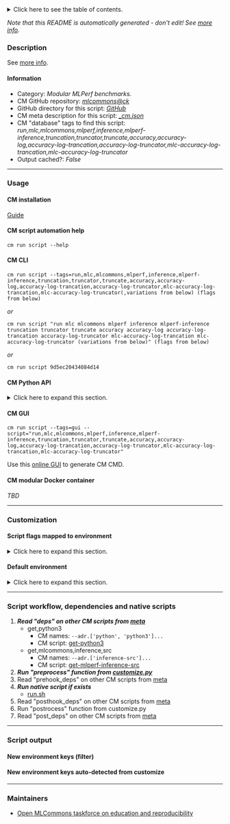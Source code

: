 <details>
<summary>Click here to see the table of contents.</summary>

* [Description](#description)
* [Information](#information)
* [Usage](#usage)
  * [ CM installation](#cm-installation)
  * [ CM script automation help](#cm-script-automation-help)
  * [ CM CLI](#cm-cli)
  * [ CM Python API](#cm-python-api)
  * [ CM GUI](#cm-gui)
  * [ CM modular Docker container](#cm-modular-docker-container)
* [Customization](#customization)
  * [ Script flags mapped to environment](#script-flags-mapped-to-environment)
  * [ Default environment](#default-environment)
* [Script workflow, dependencies and native scripts](#script-workflow-dependencies-and-native-scripts)
* [Script output](#script-output)
* [New environment keys (filter)](#new-environment-keys-(filter))
* [New environment keys auto-detected from customize](#new-environment-keys-auto-detected-from-customize)
* [Maintainers](#maintainers)

</details>

*Note that this README is automatically generated - don't edit! See [more info](README-extra.md).*

### Description


See [more info](README-extra.md).

#### Information

* Category: *Modular MLPerf benchmarks.*
* CM GitHub repository: *[mlcommons@ck](https://github.com/mlcommons/ck/tree/master/cm-mlops)*
* GitHub directory for this script: *[GitHub](https://github.com/mlcommons/ck/tree/master/cm-mlops/script/truncate-mlperf-inference-accuracy-log)*
* CM meta description for this script: *[_cm.json](_cm.json)*
* CM "database" tags to find this script: *run,mlc,mlcommons,mlperf,inference,mlperf-inference,truncation,truncator,truncate,accuracy,accuracy-log,accuracy-log-trancation,accuracy-log-truncator,mlc-accuracy-log-trancation,mlc-accuracy-log-truncator*
* Output cached?: *False*
___
### Usage

#### CM installation

[Guide](https://github.com/mlcommons/ck/blob/master/docs/installation.md)

#### CM script automation help

```cm run script --help```

#### CM CLI

`cm run script --tags=run,mlc,mlcommons,mlperf,inference,mlperf-inference,truncation,truncator,truncate,accuracy,accuracy-log,accuracy-log-trancation,accuracy-log-truncator,mlc-accuracy-log-trancation,mlc-accuracy-log-truncator(,variations from below) (flags from below)`

*or*

`cm run script "run mlc mlcommons mlperf inference mlperf-inference truncation truncator truncate accuracy accuracy-log accuracy-log-trancation accuracy-log-truncator mlc-accuracy-log-trancation mlc-accuracy-log-truncator (variations from below)" (flags from below)`

*or*

`cm run script 9d5ec20434084d14`

#### CM Python API

<details>
<summary>Click here to expand this section.</summary>

```python

import cmind

r = cmind.access({'action':'run'
                  'automation':'script',
                  'tags':'run,mlc,mlcommons,mlperf,inference,mlperf-inference,truncation,truncator,truncate,accuracy,accuracy-log,accuracy-log-trancation,accuracy-log-truncator,mlc-accuracy-log-trancation,mlc-accuracy-log-truncator'
                  'out':'con',
                  ...
                  (other input keys for this script)
                  ...
                 })

if r['return']>0:
    print (r['error'])

```

</details>


#### CM GUI

```cm run script --tags=gui --script="run,mlc,mlcommons,mlperf,inference,mlperf-inference,truncation,truncator,truncate,accuracy,accuracy-log,accuracy-log-trancation,accuracy-log-truncator,mlc-accuracy-log-trancation,mlc-accuracy-log-truncator"```

Use this [online GUI](https://cKnowledge.org/cm-gui/?tags=run,mlc,mlcommons,mlperf,inference,mlperf-inference,truncation,truncator,truncate,accuracy,accuracy-log,accuracy-log-trancation,accuracy-log-truncator,mlc-accuracy-log-trancation,mlc-accuracy-log-truncator) to generate CM CMD.

#### CM modular Docker container

*TBD*

___
### Customization


#### Script flags mapped to environment
<details>
<summary>Click here to expand this section.</summary>

* --**submission_dir**=value --> **CM_MLPERF_SUBMISSION_DIR**=value
* --**submitter**=value --> **CM_MLPERF_SUBMITTER**=value

**Above CLI flags can be used in the Python CM API as follows:**

```python
r=cm.access({... , "submission_dir":...}
```

</details>

#### Default environment

<details>
<summary>Click here to expand this section.</summary>

These keys can be updated via --env.KEY=VALUE or "env" dictionary in @input.json or using script flags.


</details>

___
### Script workflow, dependencies and native scripts

  1. ***Read "deps" on other CM scripts from [meta](https://github.com/mlcommons/ck/tree/master/cm-mlops/script/truncate-mlperf-inference-accuracy-log/_cm.json)***
     * get,python3
       * CM names: `--adr.['python', 'python3']...`
       - CM script: [get-python3](https://github.com/mlcommons/ck/tree/master/cm-mlops/script/get-python3)
     * get,mlcommons,inference,src
       * CM names: `--adr.['inference-src']...`
       - CM script: [get-mlperf-inference-src](https://github.com/mlcommons/ck/tree/master/cm-mlops/script/get-mlperf-inference-src)
  1. ***Run "preprocess" function from [customize.py](https://github.com/mlcommons/ck/tree/master/cm-mlops/script/truncate-mlperf-inference-accuracy-log/customize.py)***
  1. Read "prehook_deps" on other CM scripts from [meta](https://github.com/mlcommons/ck/tree/master/cm-mlops/script/truncate-mlperf-inference-accuracy-log/_cm.json)
  1. ***Run native script if exists***
     * [run.sh](https://github.com/mlcommons/ck/tree/master/cm-mlops/script/truncate-mlperf-inference-accuracy-log/run.sh)
  1. Read "posthook_deps" on other CM scripts from [meta](https://github.com/mlcommons/ck/tree/master/cm-mlops/script/truncate-mlperf-inference-accuracy-log/_cm.json)
  1. Run "postrocess" function from customize.py
  1. Read "post_deps" on other CM scripts from [meta](https://github.com/mlcommons/ck/tree/master/cm-mlops/script/truncate-mlperf-inference-accuracy-log/_cm.json)
___
### Script output
#### New environment keys (filter)

#### New environment keys auto-detected from customize

___
### Maintainers

* [Open MLCommons taskforce on education and reproducibility](https://github.com/mlcommons/ck/blob/master/docs/mlperf-education-workgroup.md)